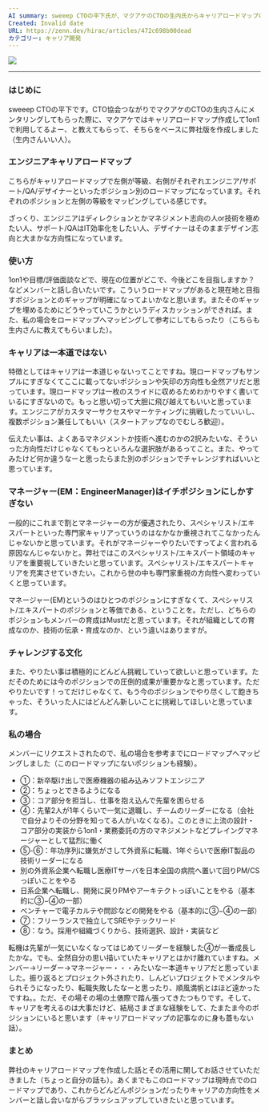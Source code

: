 ```yaml
---
AI summary: sweeep CTOの平下氏が、マクアケのCTOの生内氏からキャリアロードマップの作成方法を教えてもらい、弊社版を作成したという話。左側が等級、右側がエンジニア/サポート/QA/デザイナーといったポジション別のロードマップになっており、1on1や目標/評価面談で現在地と目指すポジションとのギャップを明確にすることができる。また、キャリアは一本道ではなく、スペシャリスト/エキスパート領域のキャリアを重視しているという。最後に、このロードマップは現時点でのものであり、ポジションやキャリアの方向性はメンバーと話し合いながらブラッシュアップしていくと述べている。
Created: Invalid date
URL: https://zenn.dev/hirac/articles/472c698b00dead
カテゴリー: キャリア開発
---
```

[![](https://res.cloudinary.com/zenn/image/upload/s--WLVos7Qn--/c_fit%2Cg_north_west%2Cl_text:notosansjp-medium.otf_55:%25E3%2582%25A8%25E3%2583%25B3%25E3%2582%25B8%25E3%2583%258B%25E3%2582%25A2%25E3%2582%25AD%25E3%2583%25A3%25E3%2583%25AA%25E3%2582%25A2%25E3%2583%25AD%25E3%2583%25BC%25E3%2583%2589%25E3%2583%259E%25E3%2583%2583%25E3%2583%2597%25E3%2582%2592%25E4%25BD%259C%25E6%2588%2590%25E3%2581%2597%25E3%2581%259F%25E8%25A9%25B1%2Cw_1010%2Cx_90%2Cy_100/g_south_west%2Cl_text:notosansjp-medium.otf_37:hirac%2Cx_203%2Cy_98/g_south_west%2Ch_90%2Cl_fetch:aHR0cHM6Ly9zdG9yYWdlLmdvb2dsZWFwaXMuY29tL3plbm4tdXNlci11cGxvYWQvYXZhdGFyL2E2NmJiNjdiN2YuanBlZw==%2Cr_max%2Cw_90%2Cx_87%2Cy_72/og-base.png)](https://res.cloudinary.com/zenn/image/upload/s--WLVos7Qn--/c_fit%2Cg_north_west%2Cl_text:notosansjp-medium.otf_55:%25E3%2582%25A8%25E3%2583%25B3%25E3%2582%25B8%25E3%2583%258B%25E3%2582%25A2%25E3%2582%25AD%25E3%2583%25A3%25E3%2583%25AA%25E3%2582%25A2%25E3%2583%25AD%25E3%2583%25BC%25E3%2583%2589%25E3%2583%259E%25E3%2583%2583%25E3%2583%2597%25E3%2582%2592%25E4%25BD%259C%25E6%2588%2590%25E3%2581%2597%25E3%2581%259F%25E8%25A9%25B1%2Cw_1010%2Cx_90%2Cy_100/g_south_west%2Cl_text:notosansjp-medium.otf_37:hirac%2Cx_203%2Cy_98/g_south_west%2Ch_90%2Cl_fetch:aHR0cHM6Ly9zdG9yYWdlLmdvb2dsZWFwaXMuY29tL3plbm4tdXNlci11cGxvYWQvYXZhdGFyL2E2NmJiNjdiN2YuanBlZw==%2Cr_max%2Cw_90%2Cx_87%2Cy_72/og-base.png)

---

### はじめに

sweeep CTOの平下です。CTO協会つながりでマクアケのCTOの生内さんにメンタリングしてもらった際に、マクアケではキャリアロードマップ作成して1on1で利用してるよー、と教えてもらって、そちらをベースに弊社版を作成しました（生内さんいい人）。

### エンジニアキャリアロードマップ

こちらがキャリアロードマップで左側が等級、右側がそれぞれエンジニア/サポート/QA/デザイナーといったポジション別のロードマップになっています。それぞれのポジションと左側の等級をマッピングしている感じです。

ざっくり、エンジニアはディレクションとかマネジメント志向の人or技術を極めたい人、サポート/QAはIT効率化をしたい人、デザイナーはそのままデザイン志向と大まかな方向性になっています。

### 使い方

1on1や目標/評価面談などで、現在の位置がどこで、今後どこを目指しますか？などメンバーと話し合いたいです。こういうロードマップがあると現在地と目指すポジションとのギャップが明確になってよいかなと思います。またそのギャップを埋めるためにどうやっていこうかというディスカッションができれば。また、私の場合をロードマップへマッピングして参考にしてもらったり（こちらも生内さんに教えてもらいました）。

### キャリアは一本道ではない

特徴としてはキャリアは一本道じゃないってことですね。現ロードマップもサンプルにすぎなくてここに載ってないポジションや矢印の方向性も全然アリだと思っています。現ロードマップは一枚のスライドに収めるためわかりやすく書いているにすぎないので。もっと思い切って大胆に飛び越えてもいいと思っています。エンジニアがカスタマーサクセスやマーケティングに挑戦したっていいし、複数ポジション兼任してもいい（スタートアップなのでむしろ歓迎）。

伝えたい事は、よくあるマネジメントか技術へ進むのかの2択みたいな、そういった方向性だけじゃなくてもっといろんな選択肢があるってこと。また、やってみたけど何か違うなーと思ったらまた別のポジションでチャレンジすればいいと思っています。

### マネージャー(EM：EngineerManager)はイチポジションにしかすぎない

一般的にこれまで割とマネージャーの方が優遇されたり、スペシャリスト/エキスパートといった専門家キャリアっていうのはなかなか重視されてこなかったんじゃないかと思っています。それがマネージャーやりたいですってよく言われる原因なんじゃないかと。弊社ではこのスペシャリスト/エキスパート領域のキャリアを重要視していきたいと思っています。スペシャリスト/エキスパートキャリアを充実させていきたい。これから世の中も専門家重視の方向性へ変わっていくと思っています。

マネージャー(EM)というのはひとつのポジションにすぎなくて、スペシャリスト/エキスパートのポジションと等価である、ということを。ただし、どちらのポジションもメンバーの育成はMustだと思っています。それが組織としての育成なのか、技術の伝承・育成なのか、という違いはありますが。

### チャレンジする文化

また、やりたい事は積極的にどんどん挑戦していって欲しいと思っています。ただそのためには今のポジションでの圧倒的成果が重要かなと思っています。ただやりたいです！ってだけじゃなくて、もう今のポジションでやり尽くして飽きちゃった、そういった人にはどんどん新しいことに挑戦してほしいと思っています。

### 私の場合

メンバーにリクエストされたので、私の場合を参考までにロードマップへマッピングしました（このロードマップにないポジションも経験）。

- ①：新卒駆け出しで医療機器の組み込みソフトエンジニア
- ②：ちょっとできるようになる
- ③：コア部分を担当し、仕事を抱え込んで先輩を困らせる
- ④：先輩2人が1年くらいで一気に退職し、チームのリーダーになる（会社で自分よりその分野を知ってる人がいなくなる）。このときに上流の設計・コア部分の実装から1on1・業務委託の方のマネジメントなどプレイングマネージャーとして猛烈に働く
- ⑤-⑥：年功序列に嫌気がさして外資系に転職、1年ぐらいで医療IT製品の技術リーダーになる
- 別の外資系企業へ転職し医療ITサーバを日本全国の病院へ置いて回りPM/CSっぽいことをやる
- 日系企業へ転職し、開発に戻りPMやアーキテクトっぽいことをやる（基本的に③−④の一部）
- ベンチャーで電子カルテや問診などの開発をやる（基本的に③−④の一部）
- ⑦：フリーランスで独立してSREやテックリード
- ⑧：なう。採用や組織づくりから、技術選択、設計・実装など
    

転機は先輩が一気にいなくなってはじめてリーダーを経験した④が一番成長したかな。でも、全然自分の思い描いていたキャリアとはかけ離れていますね。メンバー→リーダー→マネージャー・・・みたいな一本道キャリアだと思っていました。振り返るとプロジェクト外されたり、しんどいプロジェクトでメンタルやられそうになったり、転職失敗したなーと思ったり、順風満帆とはほど遠かったですね。。ただ、その場その場の土俵際で踏ん張ってきたつもりです。そして、キャリアを考えるのは大事だけど、結局さまざまな経験をして、たまたま今のポジションにいると思います（キャリアロードマップの記事なのに身も蓋もない話）。

### まとめ

弊社のキャリアロードマップを作成した話とその活用に関してお話させていただきました（ちょっと自分の話も）。あくまでもこのロードマップは現時点でのロードマップであり、これからどんどんポジションだったりキャリアの方向性をメンバーと話し合いながらブラッシュアップしていきたいと思っています。